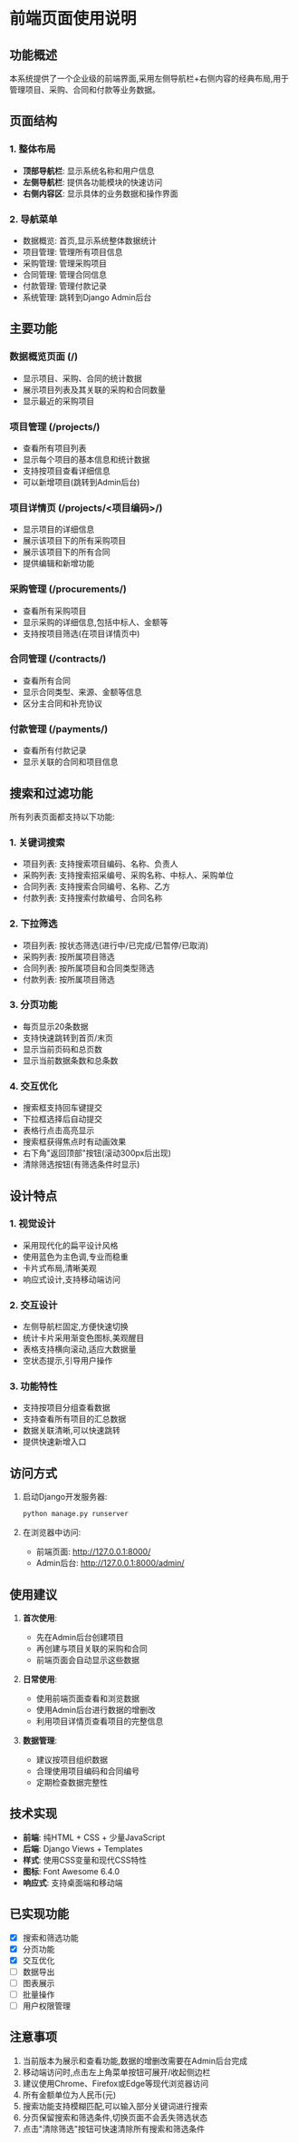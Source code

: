 # 前端页面使用说明

## 功能概述

本系统提供了一个企业级的前端界面,采用左侧导航栏+右侧内容的经典布局,用于管理项目、采购、合同和付款等业务数据。

## 页面结构

### 1. 整体布局
- **顶部导航栏**: 显示系统名称和用户信息
- **左侧导航栏**: 提供各功能模块的快速访问
- **右侧内容区**: 显示具体的业务数据和操作界面

### 2. 导航菜单
- 数据概览: 首页,显示系统整体数据统计
- 项目管理: 管理所有项目信息
- 采购管理: 管理采购项目
- 合同管理: 管理合同信息
- 付款管理: 管理付款记录
- 系统管理: 跳转到Django Admin后台

## 主要功能

### 数据概览页面 (/)
- 显示项目、采购、合同的统计数据
- 展示项目列表及其关联的采购和合同数量
- 显示最近的采购项目

### 项目管理 (/projects/)
- 查看所有项目列表
- 显示每个项目的基本信息和统计数据
- 支持按项目查看详细信息
- 可以新增项目(跳转到Admin后台)

### 项目详情页 (/projects/<项目编码>/)
- 显示项目的详细信息
- 展示该项目下的所有采购项目
- 展示该项目下的所有合同
- 提供编辑和新增功能

### 采购管理 (/procurements/)
- 查看所有采购项目
- 显示采购的详细信息,包括中标人、金额等
- 支持按项目筛选(在项目详情页中)

### 合同管理 (/contracts/)
- 查看所有合同
- 显示合同类型、来源、金额等信息
- 区分主合同和补充协议

### 付款管理 (/payments/)
- 查看所有付款记录
- 显示关联的合同和项目信息

## 搜索和过滤功能

所有列表页面都支持以下功能:

### 1. 关键词搜索
- 项目列表: 支持搜索项目编码、名称、负责人
- 采购列表: 支持搜索招采编号、采购名称、中标人、采购单位
- 合同列表: 支持搜索合同编号、名称、乙方
- 付款列表: 支持搜索付款编号、合同名称

### 2. 下拉筛选
- 项目列表: 按状态筛选(进行中/已完成/已暂停/已取消)
- 采购列表: 按所属项目筛选
- 合同列表: 按所属项目和合同类型筛选
- 付款列表: 按所属项目筛选

### 3. 分页功能
- 每页显示20条数据
- 支持快速跳转到首页/末页
- 显示当前页码和总页数
- 显示当前数据条数和总条数

### 4. 交互优化
- 搜索框支持回车键提交
- 下拉框选择后自动提交
- 表格行点击高亮显示
- 搜索框获得焦点时有动画效果
- 右下角"返回顶部"按钮(滚动300px后出现)
- 清除筛选按钮(有筛选条件时显示)

## 设计特点

### 1. 视觉设计
- 采用现代化的扁平设计风格
- 使用蓝色为主色调,专业而稳重
- 卡片式布局,清晰美观
- 响应式设计,支持移动端访问

### 2. 交互设计
- 左侧导航栏固定,方便快速切换
- 统计卡片采用渐变色图标,美观醒目
- 表格支持横向滚动,适应大数据量
- 空状态提示,引导用户操作

### 3. 功能特性
- 支持按项目分组查看数据
- 支持查看所有项目的汇总数据
- 数据关联清晰,可以快速跳转
- 提供快速新增入口

## 访问方式

1. 启动Django开发服务器:
   ```bash
   python manage.py runserver
   ```

2. 在浏览器中访问:
   - 前端页面: http://127.0.0.1:8000/
   - Admin后台: http://127.0.0.1:8000/admin/

## 使用建议

1. **首次使用**:
   - 先在Admin后台创建项目
   - 再创建与项目关联的采购和合同
   - 前端页面会自动显示这些数据

2. **日常使用**:
   - 使用前端页面查看和浏览数据
   - 使用Admin后台进行数据的增删改
   - 利用项目详情页查看项目的完整信息

3. **数据管理**:
   - 建议按项目组织数据
   - 合理使用项目编码和合同编号
   - 定期检查数据完整性

## 技术实现

- **前端**: 纯HTML + CSS + 少量JavaScript
- **后端**: Django Views + Templates
- **样式**: 使用CSS变量和现代CSS特性
- **图标**: Font Awesome 6.4.0
- **响应式**: 支持桌面端和移动端

## 已实现功能

- [x] 搜索和筛选功能
- [x] 分页功能
- [x] 交互优化
- [ ] 数据导出
- [ ] 图表展示
- [ ] 批量操作
- [ ] 用户权限管理

## 注意事项

1. 当前版本为展示和查看功能,数据的增删改需要在Admin后台完成
2. 移动端访问时,点击左上角菜单按钮可展开/收起侧边栏
3. 建议使用Chrome、Firefox或Edge等现代浏览器访问
4. 所有金额单位为人民币(元)
5. 搜索功能支持模糊匹配,可以输入部分关键词进行搜索
6. 分页保留搜索和筛选条件,切换页面不会丢失筛选状态
7. 点击"清除筛选"按钮可快速清除所有搜索和筛选条件